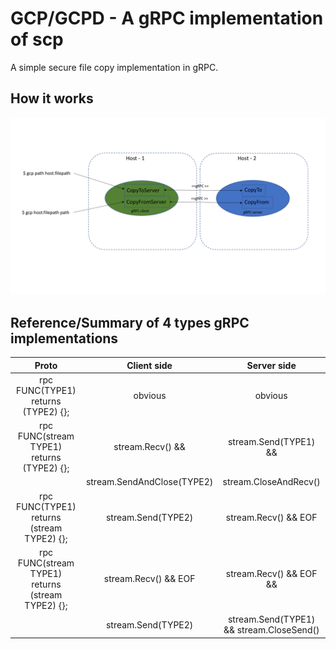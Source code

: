 # GCP/GCPD - A gRPC implementation of scp
A simple secure file copy implementation in gRPC.

## How it works
![GCPD](/gcpd.png)


## Reference/Summary of 4 types gRPC implementations

| Proto                                            | Client side                         | Server side                                  |
|:------------------------------------------------:|:-----------------------------------:|:--------------------------------------------:|
| rpc FUNC(TYPE1) returns (TYPE2) {};              | obvious                             | obvious                                      | 
| rpc FUNC(stream TYPE1) returns (TYPE2) {};       | stream.Recv() &&                    | stream.Send(TYPE1) &&                        |
|                                                  |        stream.SendAndClose(TYPE2)   |      stream.CloseAndRecv()                   |
| rpc FUNC(TYPE1) returns (stream TYPE2) {};       | stream.Send(TYPE2)                  | stream.Recv() && EOF                         |
| rpc FUNC(stream TYPE1) returns (stream TYPE2) {};| stream.Recv() && EOF                | stream.Recv() && EOF &&                      |
|                                                  |        stream.Send(TYPE2)           |      stream.Send(TYPE1) && stream.CloseSend()| 

